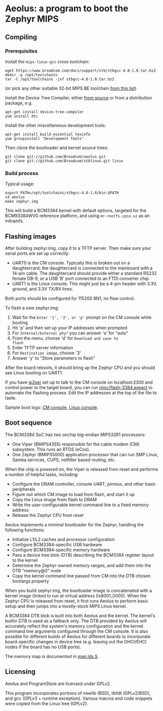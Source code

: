 Aeolus: a program to boot the Zephyr MIPS
=========================================

## Compiling

### Prerequisites

Install the <code>mips-linux-gcc</code> cross toolchain:

    wget https://www.broadcom.com/docs/support/stb/stbgcc-4.8-1.0.tar.bz2
    mkdir -p /opt/toolchains
    tar -C /opt/toolchains -jxf stbgcc-4.8-1.0.tar.bz2

(or pick any other suitable 32-bit MIPS BE toolchain
[from this list](http://www.linux-mips.org/wiki/Toolchains))

Install the Device Tree Compiler, either
[from source](http://www.devicetree.org/Device_Tree_Compiler) or from a
distribution package, e.g.

    apt-get install device-tree-compiler
    yum install dtc

Install the other miscellaneous development tools:

    apt-get install build-essential texinfo
    yum groupinstall "Development Tools"

Then clone the bootloader and kernel source trees:

    git clone git://github.com/Broadcom/aeolus.git
    git clone git://github.com/Broadcom/stblinux.git linux

### Build process

Typical usage:

    export PATH=/opt/toolchains/stbgcc-4.8-1.0/bin:$PATH
    cd aeolus
    make zephyr.img

This will build a BCM3384 kernel with default options, targeted for the
BCM93384WVG reference platform, and using <code>mr-rootfs.cpio.xz</code>
as an initramfs.

## Flashing images

After building zephyr.img, copy it to a TFTP server.  Then make sure your
serial ports are set up correctly:

* UART0 is the CM console.  Typically this is broken out on a daughtercard;
the daughtercard is connected to the mainboard with a 14-pin cable.  The
daughtercard should provide either a standard RS232 female DB-9, or a USB
'B' port connected to an FTDI converter chip.
* UART1 is the Linux console.  This might just be a 4-pin header with 3.3V,
ground, and 3.3V TX/RX lines.

Both ports should be configured for 115200 8N1, no flow control.

To flash a new zephyr.img:

1. Wait for the <code>Enter '1', '2', or 'p'</code> prompt on the CM
console while booting
2. Hit 'p' and then set up your IP addresses when prompted
3. For <code>Internal/External phy?</code> you can answer 'a' for "auto"
4. From the menu, choose 'd' for <code>Download and save to flash</code>
5. Enter TFTP server information
6. For <code>Destination image</code>, choose '3'
7. Answer 'y' to "Store parameters to flash"

After the board reboots, it should bring up the Zephyr CPU and you should
see Linux booting on UART1.

If you have [ip2ser](http://ip2ser.sf.net) set up to talk to the CM console
on localhost:2300 and control power to the target board, you can run
[misc/flash-3384.expect](misc/flash-3384.expect) to automate the flashing
process.  Edit the IP addresses at the top of the file to taste.

Sample boot logs: [CM console](misc/cm-log.txt),
[Linux console](misc/linux-log.txt).

## Boot sequence

The BCM3384 SoC has two onchip big-endian MIPS32R1 processors:

* One Viper (BMIPS4355) responsible for the cable modem (CM) subsystem.
This runs an RTOS (eCos).
* One Zephyr (BMIPS5000) application processor that can run SMP Linux, Samba
services, CUPS, netfilter based routing, etc.

When the chip is powered on, the Viper is released from reset and performs
a number of helpful tasks, including:

* Configure the DRAM controller, console UART, pinmux, and other basic
peripherals
* Figure out which CM image to load from flash, and start it up
* Copy the Linux image from flash to DRAM
* Write the user-configurable kernel command line to a fixed memory address
* Release the Zephyr CPU from reset

Aeolus implements a minimal bootloader for the Zephyr, handling the following
functions:

* Initialize L1/L2 caches and processor configuration
* Configure BCM3384-specific USB hardware
* Configure BCM3384-specific memory hardware
* Pass a device tree blob (DTB) describing the BCM3384 register layout to
the kernel
* Determine the Zephyr-owned memory ranges, and add them into the DTB
"memory@0" node
* Copy the kernel command line passed from CM into the DTB chosen bootargs
property

When you build zephyr.img, the bootloader image is concatenated with a kernel
image (linked to run at virtual address 0x8001_0000).  When the Zephyr
CPU is released from reset, it first runs Aeolus to perform basic setup and
then jumps into a mostly-stock MIPS Linux kernel.

A BCM3384 DTB blob is built into both Aeolus and the kernel.  The kernel's
builtin DTB is used as a fallback only.  The DTB provided by Aeolus will
accurately reflect the system's memory configuration and the kernel command
line arguments configured through the CM console.  It is also possible for
different builds of Aeolus for different boards to incorporate board-specific
changes in device tree (e.g. leaving out the OHCI/EHCI nodes if the board has
no USB ports).

The memory map is documented in [map.lds.S](map.lds.S).

## Licensing

Aeolus and ProgramStore are licensed under GPLv2.

This program incorporates portions of newlib (BSD), libfdt (GPLv2/BSD),
and gcc (GPLv3 + runtime exception).  Various macros and code snippets
were copied from the Linux tree (GPLv2).
